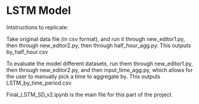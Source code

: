 # LSTM Model

Intstructions to replicate:

Take original data file (in csv format), and run it through new_editor1.py, then through new_editor2.py, then through half_hour_agg.py. This outputs by_half_hour.csv

To evaluate the model different datasets, run them through new_editor1.py, then through new_editor2.py, and then input_time_agg.py, which allows for the user to manually pick a time to aggregate by. This outputs LSTM_by_time_period.csv

Final_LSTM_SD_v2.ipynb is the main file for this part of the project.

